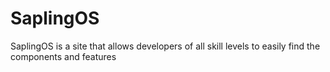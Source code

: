 # SaplingOS
SaplingOS is a site that allows developers of all skill levels to easily find the components and features
